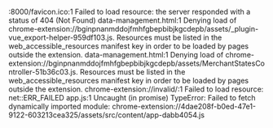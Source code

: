 :8000/favicon.ico:1  Failed to load resource: the server responded with a status of 404 (Not Found)
data-management.html:1 Denying load of chrome-extension://bginpnanmddojfmhfgbepbibjkgcdepb/assets/_plugin-vue_export-helper-959df103.js. Resources must be listed in the web_accessible_resources manifest key in order to be loaded by pages outside the extension.
data-management.html:1 Denying load of chrome-extension://bginpnanmddojfmhfgbepbibjkgcdepb/assets/MerchantStatesController-51b36c03.js. Resources must be listed in the web_accessible_resources manifest key in order to be loaded by pages outside the extension.
chrome-extension://invalid/:1  Failed to load resource: net::ERR_FAILED
app.js:1 Uncaught (in promise) TypeError: Failed to fetch dynamically imported module: chrome-extension://4dae208f-b0ed-47e1-9122-603213cea325/assets/src/content/app-dabb4054.js
